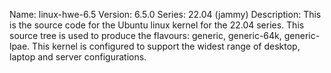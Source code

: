 Name:    linux-hwe-6.5
Version: 6.5.0
Series:  22.04 (jammy)
Description:
    This is the source code for the Ubuntu linux kernel for the 22.04 series. This
    source tree is used to produce the flavours: generic, generic-64k, generic-lpae.
    This kernel is configured to support the widest range of desktop, laptop and
    server configurations.
